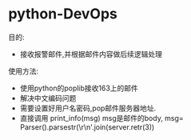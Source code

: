 # python-DevOps
目的:
  - 接收报警邮件,并根据邮件内容做后续逻辑处理

使用方法:
  - 使用python的poplib接收163上的邮件
  - 解决中文编码问题
  - 需要设置好用户名密码,pop邮件服务器地址.
  - 直接调用 print_info(msg)    msg是邮件的body,    msg= Parser().parsestr(\r\n'.join(server.retr(3))

